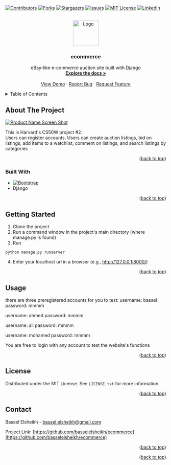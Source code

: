 <!-- Improved compatibility of back to top link: See: https://github.com/othneildrew/Best-README-Template/pull/73 -->
<a name="readme-top"></a>
<!--
*** Thanks for checking out the Best-README-Template. If you have a suggestion
*** that would make this better, please fork the repo and create a pull request
*** or simply open an issue with the tag "enhancement".
*** Don't forget to give the project a star!
*** Thanks again! Now go create something AMAZING! :D
-->



<!-- PROJECT SHIELDS -->
<!--
*** I'm using markdown "reference style" links for readability.
*** Reference links are enclosed in brackets [ ] instead of parentheses ( ).
*** See the bottom of this document for the declaration of the reference variables
*** for contributors-url, forks-url, etc. This is an optional, concise syntax you may use.
*** https://www.markdownguide.org/basic-syntax/#reference-style-links
-->
[![Contributors][contributors-shield]][contributors-url]
[![Forks][forks-shield]][forks-url]
[![Stargazers][stars-shield]][stars-url]
[![Issues][issues-shield]][issues-url]
[![MIT License][license-shield]][license-url]
[![LinkedIn][linkedin-shield]][linkedin-url]



<!-- PROJECT LOGO -->
<br />
<div align="center">
  <a href="https://github.com/basselelsheikh/ecommerce">
    <img src="images/logo.png" alt="Logo" width="80" height="80">
  </a>

<h3 align="center">ecommerce</h3>

  <p align="center">
    eBay-like e-commerce auction site built with Django
    <br />
    <a href="https://github.com/basselelsheikh/ecommerce"><strong>Explore the docs »</strong></a>
    <br />
    <br />
    <a href="https://github.com/basselelsheikh/ecommerce">View Demo</a>
    ·
    <a href="https://github.com/basselelsheikh/ecommerce/issues">Report Bug</a>
    ·
    <a href="https://github.com/basselelsheikh/ecommerce/issues">Request Feature</a>
  </p>
</div>



<!-- TABLE OF CONTENTS -->
<details>
  <summary>Table of Contents</summary>
  <ol>
    <li>
      <a href="#about-the-project">About The Project</a>
      <ul>
        <li><a href="#built-with">Built With</a></li>
      </ul>
    </li>
    <li>
      <a href="#getting-started">Getting Started</a>
      <ul>
        <li><a href="#prerequisites">Prerequisites</a></li>
        <li><a href="#installation">Installation</a></li>
      </ul>
    </li>
    <li><a href="#usage">Usage</a></li>
    <li><a href="#roadmap">Roadmap</a></li>
    <li><a href="#contributing">Contributing</a></li>
    <li><a href="#license">License</a></li>
    <li><a href="#contact">Contact</a></li>
    <li><a href="#acknowledgments">Acknowledgments</a></li>
  </ol>
</details>



<!-- ABOUT THE PROJECT -->
## About The Project

[![Product Name Screen Shot][product-screenshot]](https://example.com)

This is Harvard's CS50W project #2. <br/>
Users can register accounts. 
Users can create auction listings, bid on listings, add items to a watchlist, comment on listings, and search
listings by categories

<p align="right">(<a href="#readme-top">back to top</a>)</p>



### Built With


* [![Bootstrap][Bootstrap.com]][Bootstrap-url]
* Django


<p align="right">(<a href="#readme-top">back to top</a>)</p>



<!-- GETTING STARTED -->
## Getting Started

1. Clone the project
2. Run a command window in the project's main directory (where manage.py is found)
3. Run
```
python manage.py runserver
```
4. Enter your localhost url in a browser (e.g., http://127.0.0.1:8000/)


<p align="right">(<a href="#readme-top">back to top</a>)</p>



<!-- USAGE EXAMPLES -->
## Usage

there are three preregistered accounts for you to test:
username: bassel 
password: mmmm

username: ahmed 
password: mmmm

username: ali 
password: mmmm

username: mohamed 
password: mmmm

You are free to login with any account to test the website's functions


<p align="right">(<a href="#readme-top">back to top</a>)</p>

<!-- LICENSE -->
## License

Distributed under the MIT License. See `LICENSE.txt` for more information.

<p align="right">(<a href="#readme-top">back to top</a>)</p>



<!-- CONTACT -->
## Contact

Bassel Elsheikh  - bassel.elsheikh@gmail.com

Project Link: [https://github.com/basselelsheikh/ecommerce](https://github.com/basselelsheikh/ecommerce)

<p align="right">(<a href="#readme-top">back to top</a>)</p>



<p align="right">(<a href="#readme-top">back to top</a>)</p>



<!-- MARKDOWN LINKS & IMAGES -->
<!-- https://www.markdownguide.org/basic-syntax/#reference-style-links -->
[contributors-shield]: https://img.shields.io/github/contributors/basselelsheikh/ecommerce.svg?style=for-the-badge
[contributors-url]: https://github.com/basselelsheikh/ecommerce/graphs/contributors
[forks-shield]: https://img.shields.io/github/forks/basselelsheikh/ecommerce.svg?style=for-the-badge
[forks-url]: https://github.com/basselelsheikh/ecommerce/network/members
[stars-shield]: https://img.shields.io/github/stars/basselelsheikh/ecommerce.svg?style=for-the-badge
[stars-url]: https://github.com/basselelsheikh/ecommerce/stargazers
[issues-shield]: https://img.shields.io/github/issues/basselelsheikh/ecommerce.svg?style=for-the-badge
[issues-url]: https://github.com/basselelsheikh/ecommerce/issues
[license-shield]: https://img.shields.io/github/license/basselelsheikh/ecommerce.svg?style=for-the-badge
[license-url]: https://github.com/basselelsheikh/ecommerce/blob/master/LICENSE.txt
[linkedin-shield]: https://img.shields.io/badge/-LinkedIn-black.svg?style=for-the-badge&logo=linkedin&colorB=555
[linkedin-url]: https://linkedin.com/in/bassel-el-sheikh
[product-screenshot]: images/screenshot.png
[Next.js]: https://img.shields.io/badge/next.js-000000?style=for-the-badge&logo=nextdotjs&logoColor=white
[Next-url]: https://nextjs.org/
[React.js]: https://img.shields.io/badge/React-20232A?style=for-the-badge&logo=react&logoColor=61DAFB
[React-url]: https://reactjs.org/
[Vue.js]: https://img.shields.io/badge/Vue.js-35495E?style=for-the-badge&logo=vuedotjs&logoColor=4FC08D
[Vue-url]: https://vuejs.org/
[Angular.io]: https://img.shields.io/badge/Angular-DD0031?style=for-the-badge&logo=angular&logoColor=white
[Angular-url]: https://angular.io/
[Svelte.dev]: https://img.shields.io/badge/Svelte-4A4A55?style=for-the-badge&logo=svelte&logoColor=FF3E00
[Svelte-url]: https://svelte.dev/
[Laravel.com]: https://img.shields.io/badge/Laravel-FF2D20?style=for-the-badge&logo=laravel&logoColor=white
[Laravel-url]: https://laravel.com
[Bootstrap.com]: https://img.shields.io/badge/Bootstrap-563D7C?style=for-the-badge&logo=bootstrap&logoColor=white
[Bootstrap-url]: https://getbootstrap.com
[JQuery.com]: https://img.shields.io/badge/jQuery-0769AD?style=for-the-badge&logo=jquery&logoColor=white
[JQuery-url]: https://jquery.com 